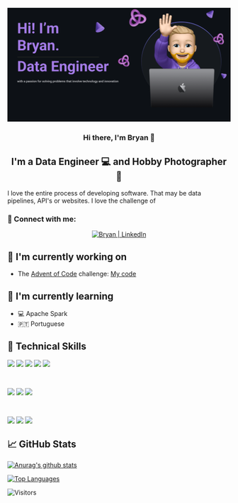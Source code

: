 
<p align="center">
  <a rel="noreferrer"><img src="banner.png" alt="my banner"></a>
</p>

<h3 align="center">
Hi there, I'm <a>Bryan</a> 👋
</h3>

<h2 align="center">
I'm a Data Engineer 💻 and Hobby Photographer 📸
</h2> 

I love the entire process of developing software. That may be data pipelines, API's or websites. I love the challenge of 

### 🤝 Connect with me:

<div align="center"><a href="https://www.linkedin.com/in/bryan-lusse/"><img src="https://raw.githubusercontent.com/yushi1007/yushi1007/main/images/linkedin.svg" alt="Bryan | LinkedIn" width="21px"/></a></div>

## 🔭 I'm currently working on

- The [Advent of Code](https://adventofcode.com/) challenge: [My code](https://github.com/bryanlusse/aoc)

## 🌱 I'm currently learning

- 💻 Apache Spark
- 🇵🇹 Portuguese

## 💼 Technical Skills

![](https://img.shields.io/badge/Code-Python-informational?style=flat&logo=python&color=blue)
![](https://img.shields.io/badge/Code-SQLite-informational?style=flat&logo=SQLite&color=003B57)
![](https://img.shields.io/badge/Code-Spark-informational?style=flat&logo=Apachespark&color=orange)
![](https://img.shields.io/badge/Code-RabbitMQ-informational?style=flat&logo=RabbitMQ&color=orange)
![](https://img.shields.io/badge/Code-Docker-informational?style=flat&logo=Docker&color=blue)


</br>

![](https://img.shields.io/badge/Tools-Git-informational?style=flat&logo=Git&color=F05032)
![](https://img.shields.io/badge/Tools-Bitbucket-informational?style=flat&logo=Bitbucket&color=white)
![](https://img.shields.io/badge/Tools-Databricks-informational?style=flat&logo=databricks&color=red)

</br>

![](https://img.shields.io/badge/Storage-GCP-informational?style=flat&logo=googlecloud&color=blue)
![](https://img.shields.io/badge/Storage-Azure-informational?style=flat&logo=microsoft&color=white)
![](https://img.shields.io/badge/Storage-MinIO-informational?style=flat&logo=minio&color=white)

## 📈 GitHub Stats 

[![Anurag's github stats](https://github-readme-stats.vercel.app/api?username=bryanlusse)](https://github.com/bryanlusse)

[![Top Languages](https://github-readme-stats.vercel.app/api/top-langs/?username=bryanlusse&layout=compact)](https://github.com/bryanlusse)

![Visitors](https://visitor-badge.glitch.me/badge?page_id=bryanlusse.bryanlusse)